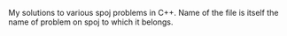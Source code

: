 My solutions to various spoj problems in C++. Name of the file is itself the name of problem on spoj to which it belongs.
